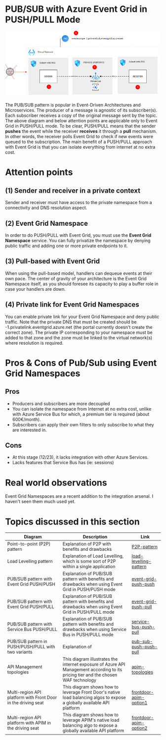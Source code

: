 # PUB/SUB with Azure Event Grid in PUSH/PULL Mode
![pub-sub-eventgrid-pull](../../images/pubsubeventgridpull.png)

The PUB/SUB pattern is popular in Event-Driven Architectures and Microservices. The producer of a message is agnostic of its subscriber(s). Each subscriber receives a copy of the original message sent by the topic. The above diagram and below attention points are applicable only to Event Grid in PUSH/PULL mode. To be clear, PUSH/PULL means that the sender **pushes** the event while the receiver **receives** it through a **pull** mechanism. In other words, the receiver polls Event Grid to check if new events were queued to the subscription. The main benefit of a PUSH/PULL approach with Event Grid is that you can isolate everything from internet at no extra cost.

# Attention points
## (1) Sender and receiver in a private context
Sender and receiver must have access to the private namespace from a connectivity and DNS resolution aspect.

## (2) Event Grid Namespace
In order to do PUSH/PULL with Event Grid, you must use the **Event Grid Namespace** service. You can fully privatize the namespace by denying public traffic and adding one or more private endpoints to it. 

## (3) Pull-based with Event Grid
When using the pull-based model, handlers can dequeue events at their own pace. The center of gravity of your architecture is the Event Grid Namespace itself, as you should foresee its capacity to play a buffer role in case your handlers are down.

## (4) Private link for Event Grid Namespaces
You can enable private link for your Event Grid Namespace and deny public traffic. Note that the private DNS that must be created should be <region>-1.privatelink.eventgrid.azure.net (the portal currently doesn't create the correct zone). The private IP corresponding to your namespace must be added to that zone and the zone must be linked to the virtual network(s) where resolution is required.

# Pros & Cons of Pub/Sub using Event Grid Namespaces

## Pros

- Producers and subscribers are more decoupled
- You can isolate the namespace from Internet at no extra cost, unlike with Azure Service Bus for which, a premium tier is required (about 600€/month).
- Subscribers can apply their own filters to only subscribe to what they are interested in.

## Cons

- At this stage (12/23), it lacks integration with other Azure Services.
- Lacks features that Service Bus has (ie: sessions)

# Real world observations

Event Grid Namespaces are a recent addition to the integration arsenal. I haven't seen them much used yet.

# Topics discussed in this section

| Diagram | Description |Link
| ----------- | ----------- | ----------- |
| Point-to-point (P2P) pattern | Explanation of P2P with benefits and drawbacks|[P2P-pattern](point-to-point.md) |
| Load Levelling pattern | Explanation of Load Levelling, which is some sort of P2P within a single application|[load-levelling-pattern](load-levelling.md) |
| PUB/SUB pattern with Event Grid PUSH/PUSH| Explanation of PUB/SUB pattern with benefits and drawbacks when using Event Grid in PUSH/PUSH mode|[event-grid-push-push](pub-sub-event-grid.md) |
| PUB/SUB pattern with Event Grid PUSH/PULL| Explanation of PUB/SUB pattern with benefits and drawbacks when using Event Grid in PUSH/PULL mode|[event-grid-push-pull](pub-sub-event-grid-pull.md) |
| PUB/SUB pattern with Service Bus PUSH/PULL| Explanation of PUB/SUB pattern with benefits and drawbacks when using Service Bus in PUSH/PULL mode|[service-bus-push-pull](pub-sub-servicebus.md) |
| PUB/SUB pattern in PUSH/PUSH/PULL with two variants| Explanation of |[pub-sub-push-push-pull](pub-sub-push-push-pull.md) |
| API Management topologies | This diagram illustrates the internet exposure of Azure API Management according to its pricing tier and the chosen WAF technology|[apim-topologies](../../api%20management/topologies.md) |
| Multi-region API platform with Front Door in the driving seat| This diagram shows how to leverage Front Door's native load balancing algos to expose a globally available API platform|[frontdoor-apim-option1](../../api%20management/multi-region-setup/frontdoorapim1.md) |
| Multi-region API platform with APIM in the driving seat| This diagram shows how to leverage APIM's native load balancing algo to expose a globally available API platform|[frontdoor-apim-option2](../../api%20management/multi-region-setup/frontdoorapim2.md) |